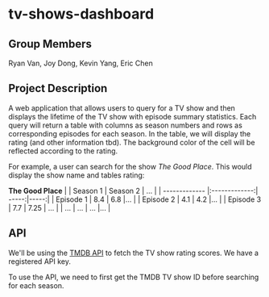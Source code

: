 # tv-shows-dashboard

## Group Members
Ryan Van, Joy Dong, Kevin Yang, Eric Chen

## Project Description
A web application that allows users to query for a TV show and then displays the lifetime of the TV show with episode summary statistics. Each query will return a table with columns as season numbers and rows as corresponding episodes for each season. In the table, we will display the rating (and other information tbd). The background color of the cell will be reflected according to the rating.

For example, a user can search for the show _The Good Place_. This would display the show name and tables rating:

**The Good Place**
|               | Season 1           | Season 2  | ...  |
| ------------- |:-------------:| -----:|-----:|
| Episode 1      | 8.4 | 6.8 |... |
| Episode 2      | 4.1      |   4.2 |... |
| Episode 3 | 7.7      |    7.25 | ... |
| ...  | ...      |    ... |... |


## API
We'll be using the [TMDB API](https://www.themoviedb.org/documentation/api) to fetch the TV show rating scores. We have a registered API key.

To use the API, we need to first get the TMDB TV show ID before searching for each season.
